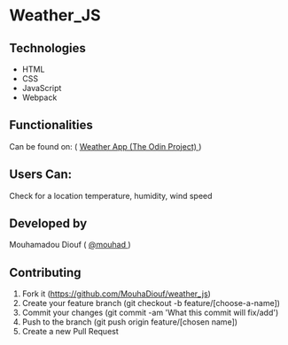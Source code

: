 # Weather_JS

## Technologies

- HTML
- CSS
- JavaScript
- Webpack



## Functionalities

Can be found on: ( <a href="https://www.theodinproject.com/courses/javascript/lessons/weather-app">  Weather App (The Odin Project) </a>)

## Users Can: 
 Check for a location temperature, humidity, wind speed

## Developed by

Mouhamadou Diouf ( <a href="https://github.com/MouhaDiouf"> @mouhad </a>)

## Contributing

1. Fork it (https://github.com/MouhaDiouf/weather_js)
2. Create your feature branch (git checkout -b feature/[choose-a-name])
3. Commit your changes (git commit -am 'What this commit will fix/add')
4. Push to the branch (git push origin feature/[chosen name])
5. Create a new Pull Request
